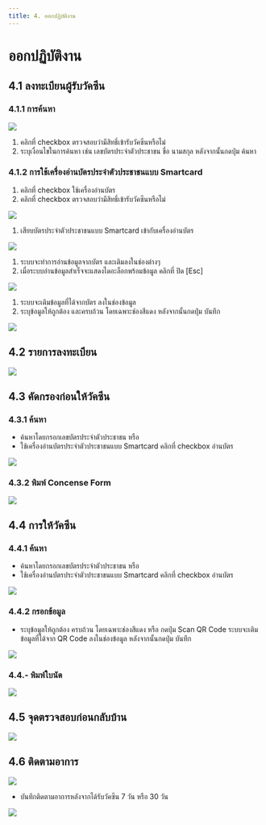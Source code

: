 ```yaml
---
title: 4. ออกปฏิบัติงาน
---
```


# ออกปฏิบัติงาน

## 4.1 ลงทะเบียนผู้รับวัคซีน
### 4.1.1 การค้นหา
![](./img/service-recipient-1.png)
1. คลิกที่ checkbox ตรวจสอบว่ามีสิทธิ์เข้ารับวัคซีนหรือไม่
1. ระบุเงื่อนไขในการค้นหา เช่น เลขบัตรประจำตัวประชาชน ขื่อ นามสกุล หลังจากนั้นกดปุ่ม ค้นหา

### 4.1.2 การใช้เครื่องอ่านบัตรประจำตัวประชาชนแบบ Smartcard
1. คลิกที่ checkbox ใช้เครื่องอ่านบัตร
1. คลิกที่ checkbox ตรวจสอบว่ามีสิทธิ์เข้ารับวัคซีนหรือไม่

![](./img/service-recipient-2.png)

1. เสียบบัตรประจำตัวประชาชนแบบ Smartcard เข้ากับเครื่องอ่านบัตร

![](./img/service-recipient-3.png)

1. ระบบจะทำการอ่านข้อมูลจากบัตร และเติมลงในช่องต่างๆ
1. เมื่อระบบอ่านข้อมูลสำเร็จจะแสดงไดอะล็อกพร้อมข้อมูล คลิกที่ ปิด [Esc]

![](./img/service-recipient-4.png)

1. ระบบจะเติมข้อมูลที่ได้จากบัตร ลงในช่องข้อมูล
1. ระบุข้อมูลให้ถูกต้อง และครบถ้วน โดยเฉพาะช่องสีแดง หลังจากนั้นกดปุ่ม บันทึก

![](./img/service-recipient-5.png)

## 4.2 รายการลงทะเบียน
![](./img/register-list-1.png)

## 4.3 คัดกรองก่อนให้วัคซีน
### 4.3.1 ค้นหา
- ค้นหาโดยกรอกเลขบัตรประจำตัวประชาชน หรือ
- ใช้เครื่องอ่านบัตรประจำตัวประชาชนแบบ Smartcard คลิกที่ checkbox อ่านบัตร

![](./img/screening-1.png)

### 4.3.2 พิมพ์ Concense Form
![](./img/concense-form-1.png)

## 4.4 การให้วัคซีน
### 4.4.1 ค้นหา
- ค้นหาโดยกรอกเลขบัตรประจำตัวประชาชน หรือ
- ใช้เครื่องอ่านบัตรประจำตัวประชาชนแบบ Smartcard คลิกที่ checkbox อ่านบัตร

![](./img/vaccine-operation-1.png)
### 4.4.2 กรอกข้อมูล
- ระบุข้อมูลให้ถูกต้อง ครบถ้วน โดยเฉพาะช่องสีแดง หรือ กดปุ่ม Scan QR Code ระบบจะเติมข้อมูลที่ได้จาก QR Code ลงในช่องข้อมูล หลังจากนั้นกดปุ่ม บันทึก

![](./img/vaccine-operation-2.png)

### 4.4.- พิมพ์ใบนัด
![](./img/vaccine-appointment-1.png)

## 4.5 จุดตรวจสอบก่อนกลับบ้าน
![](./img/check-before-gohome-1.png)

## 4.6 ติดตามอาการ
![](./img/follow-1.png)
- บันทึกติดตามอาการหลังจากได้รับวัคซีน 7 วัน หรือ 30 วัน

![](./img/follow-2.png)